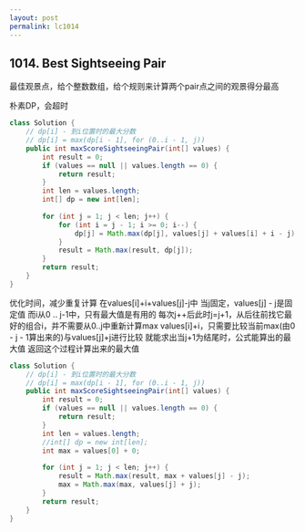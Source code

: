 ```yaml
---
layout: post
permalink: lc1014 
---
```


## 1014. Best Sightseeing Pair

最佳观景点，给个整数数组，给个规则来计算两个pair点之间的观景得分最高

朴素DP，会超时
```java
class Solution {
    // dp[i] - 到i位置时的最大分数
    // dp[i] = max(dp[i - 1], for (0..i - 1, j))
    public int maxScoreSightseeingPair(int[] values) {
        int result = 0;
        if (values == null || values.length == 0) {
            return result;
        }
        int len = values.length;
        int[] dp = new int[len];
        
        for (int j = 1; j < len; j++) {
            for (int i = j - 1; i >= 0; i--) {
                dp[j] = Math.max(dp[j], values[j] + values[i] + i - j);
            }
            result = Math.max(result, dp[j]);
        }
        return result;
    }
}
```

优化时间，减少重复计算
在values[i]+i+values[j]-j中
当j固定，values[j] - j是固定值
而i从0 .. j-1中，只有最大值是有用的
每次j++后此时j=j+1，从后往前找它最好的组合i，并不需要从0..j中重新计算max values[i]+i，只需要比较当前max(由0 - j - 1算出来的)与values[j]+j进行比较
就能求出当j+1为结尾时，公式能算出的最大值
返回这个过程计算出来的最大值

```java
class Solution {
    // dp[i] - 到i位置时的最大分数
    // dp[i] = max(dp[i - 1], for (0..i - 1, j))
    public int maxScoreSightseeingPair(int[] values) {
        int result = 0;
        if (values == null || values.length == 0) {
            return result;
        }
        int len = values.length;
        //int[] dp = new int[len];
        int max = values[0] + 0;
        
        for (int j = 1; j < len; j++) {
            result = Math.max(result, max + values[j] - j);
            max = Math.max(max, values[j] + j);
        }
        return result;
    }
}
```